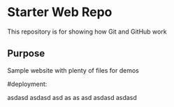 # Starter Web Repo

This repository is for showing how Git and GitHub work

## Purpose

Sample website with plenty of files for demos

#deployment:

asdasd asdasd asd as as asd 
asdasd
asdasd
